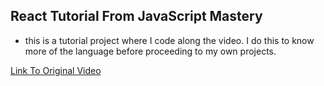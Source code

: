 ## React Tutorial From JavaScript Mastery

- this is a tutorial project where I code along the video. I do this to know more of the language before proceeding to my own projects.

[Link To Original Video](https://www.youtube.com/watch?v=b9eMGE7QtTk)